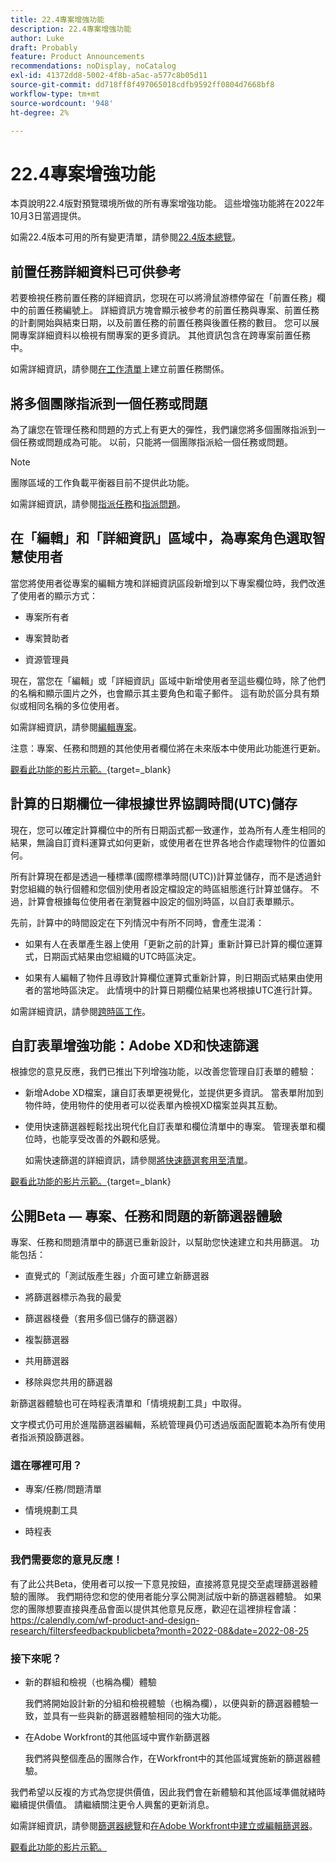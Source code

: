 ```yaml
---
title: 22.4專案增強功能
description: 22.4專案增強功能
author: Luke
draft: Probably
feature: Product Announcements
recommendations: noDisplay, noCatalog
exl-id: 41372dd8-5002-4f8b-a5ac-a577c8b05d11
source-git-commit: dd718ff8f497065018cdfb9592ff0804d7668bf8
workflow-type: tm+mt
source-wordcount: '948'
ht-degree: 2%

---
```


# 22.4專案增強功能

本頁說明22.4版對預覽環境所做的所有專案增強功能。 這些增強功能將在2022年10月3日當週提供。

如需22.4版本可用的所有變更清單，請參閱[22.4版本總覽](/help/quicksilver/product-announcements/product-releases/22.4-release-activity/22-4-release-overview.md)。

## 前置任務詳細資料已可供參考

若要檢視任務前置任務的詳細資訊，您現在可以將滑鼠游標停留在「前置任務」欄中的前置任務編號上。 詳細資訊方塊會顯示被參考的前置任務與專案、前置任務的計劃開始與結束日期，以及前置任務的前置任務與後置任務的數目。 您可以展開專案詳細資料以檢視有關專案的更多資訊。 其他資訊包含在跨專案前置任務中。

如需詳細資訊，請參閱[在工作清單](/help/quicksilver/manage-work/tasks/use-prdcssrs/create-predecessors-on-task-list.md)上建立前置任務關係。

## 將多個團隊指派到一個任務或問題

為了讓您在管理任務和問題的方式上有更大的彈性，我們讓您將多個團隊指派到一個任務或問題成為可能。 以前，只能將一個團隊指派給一個任務或問題。

>[!NOTE]
>
>團隊區域的工作負載平衡器目前不提供此功能。

如需詳細資訊，請參閱[指派任務](/help/quicksilver/manage-work/tasks/assign-tasks/assign-tasks.md)和[指派問題](/help/quicksilver/manage-work/issues/manage-issues/assign-issues.md)。

## 在「編輯」和「詳細資訊」區域中，為專案角色選取智慧使用者

當您將使用者從專案的編輯方塊和詳細資訊區段新增到以下專案欄位時，我們改進了使用者的顯示方式：

* 專案所有者

* 專案贊助者

* 資源管理員

現在，當您在「編輯」或「詳細資訊」區域中新增使用者至這些欄位時，除了他們的名稱和顯示圖片之外，也會顯示其主要角色和電子郵件。 這有助於區分具有類似或相同名稱的多位使用者。

如需詳細資訊，請參閱[編輯專案](/help/quicksilver/manage-work/projects/manage-projects/edit-projects.md)。

注意：專案、任務和問題的其他使用者欄位將在未來版本中使用此功能進行更新。

[觀看此功能的影片示範。](https://video.tv.adobe.com/v/3412390/){target=_blank}

## 計算的日期欄位一律根據世界協調時間(UTC)儲存

現在，您可以確定計算欄位中的所有日期函式都一致運作，並為所有人產生相同的結果，無論自訂資料運算式如何更新，或使用者在世界各地合作處理物件的位置如何。

所有計算現在都是透過一種標準(國際標準時間(UTC))計算並儲存，而不是透過針對您組織的執行個體和您個別使用者設定檔設定的時區組態進行計算並儲存。 不過，計算會根據每位使用者在瀏覽器中設定的個別時區，以自訂表單顯示。

先前，計算中的時間設定在下列情況中有所不同時，會產生混淆：

* 如果有人在表單產生器上使用「更新之前的計算」重新計算已計算的欄位運算式，日期函式結果由您組織的UTC時區決定。

* 如果有人編輯了物件且導致計算欄位運算式重新計算，則日期函式結果由使用者的當地時區決定。 此情境中的計算日期欄位結果也將根據UTC進行計算。

如需詳細資訊，請參閱[跨時區工作](/help/quicksilver/workfront-basics/tips-tricks-and-troubleshooting/working-across-timezones.md)。

## 自訂表單增強功能：Adobe XD和快速篩選

根據您的意見反應，我們已推出下列增強功能，以改善您管理自訂表單的體驗：

* 新增Adobe XD檔案，讓自訂表單更視覺化，並提供更多資訊。 當表單附加到物件時，使用物件的使用者可以從表單內檢視XD檔案並與其互動。


* 使用快速篩選器輕鬆找出現代化自訂表單和欄位清單中的專案。 管理表單和欄位時，也能享受改善的外觀和感覺。

  如需快速篩選的詳細資訊，請參閱[將快速篩選套用至清單](/help/quicksilver/workfront-basics/navigate-workfront/use-lists/apply-quick-filter-list.md)。

[觀看此功能的影片示範。](https://video.tv.adobe.com/v/3412469/){target=_blank}

## 公開Beta — 專案、任務和問題的新篩選器體驗

專案、任務和問題清單中的篩選已重新設計，以幫助您快速建立和共用篩選。 功能包括：

* 直覺式的「測試版產生器」介面可建立新篩選器

* 將篩選器標示為我的最愛

* 篩選器棧疊（套用多個已儲存的篩選器）

* 複製篩選器

* 共用篩選器

* 移除與您共用的篩選器


新篩選器體驗也可在時程表清單和「情境規劃工具」中取得。

文字模式仍可用於進階篩選器編輯，系統管理員仍可透過版面配置範本為所有使用者指派預設篩選器。

### 這在哪裡可用？

* 專案/任務/問題清單

* 情境規劃工具

* 時程表


### 我們需要您的意見反應！

有了此公共Beta，使用者可以按一下意見按鈕，直接將意見提交至處理篩選器體驗的團隊。 我們期待您和您的使用者能分享公開測試版中新的篩選器體驗。 如果您的團隊想要直接與產品會面以提供其他意見反應，歡迎在這裡排程會議： https://calendly.com/wf-product-and-design-research/filtersfeedbackpublicbeta?month=2022-08&date=2022-08-25

### 接下來呢？

* 新的群組和檢視（也稱為欄）體驗

  我們將開始設計新的分組和檢視體驗（也稱為欄），以便與新的篩選器體驗一致，並具有一些與新的篩選器體驗相同的強大功能。

* 在Adobe Workfront的其他區域中實作新篩選器

  我們將與整個產品的團隊合作，在Workfront中的其他區域實施新的篩選器體驗。


我們希望以反複的方式為您提供價值，因此我們會在新體驗和其他區域準備就緒時繼續提供價值。 請繼續關注更令人興奮的更新消息。

如需詳細資訊，請參閱[篩選器總覽](/help/quicksilver/reports-and-dashboards/reports/reporting-elements/filters-overview.md)和[在Adobe Workfront中建立或編輯篩選器](/help/quicksilver/reports-and-dashboards/reports/reporting-elements/create-filters.md)。

[觀看此功能的影片示範。](https://video.tv.adobe.com/v/3412391/)
